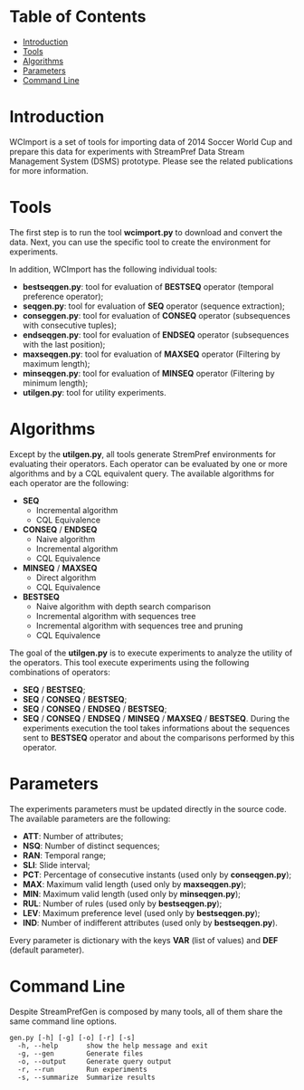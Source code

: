 # Table of Contents

- [Introduction](#introduction)
- [Tools](#tools)
- [Algorithms](#algorithms)
- [Parameters](#parameters)
- [Command Line](#command-line)

# Introduction

WCImport is a set of tools for importing data of 2014 Soccer World Cup and prepare this data for experiments with StreamPref Data Stream Management System (DSMS) prototype.
Please see the related publications for more information.

# Tools

The first step is to run the tool __wcimport.py__ to download and convert the data.
Next, you can use the specific tool to create the environment for experiments.

In addition, WCImport has the following individual tools:
- __bestseqgen.py__: tool for evaluation of __BESTSEQ__ operator (temporal preference operator);
- __seqgen.py__: tool for evaluation of __SEQ__ operator (sequence extraction);
- __conseggen.py__: tool for evaluation of __CONSEQ__ operator (subsequences with consecutive tuples);
- __endseqgen.py__: tool for evaluation of __ENDSEQ__ operator (subsequences with the last position);
- __maxseqgen.py__: tool for evaluation of __MAXSEQ__ operator (Filtering by maximum length);
- __minseqgen.py__: tool for evaluation of __MINSEQ__ operator (Filtering by minimum length);
- __utilgen.py__: tool for utility experiments.

# Algorithms

Except by the __utilgen.py__, all tools generate StremPref environments for evaluating their operators.
Each operator can be evaluated by one or more algorithms and by a CQL equivalent query.
The available algorithms for each operator are the following:
- __SEQ__
	- Incremental algorithm
	- CQL Equivalence
- __CONSEQ__ / __ENDSEQ__
	- Naive algorithm
	- Incremental algorithm
	- CQL Equivalence
- __MINSEQ__ / __MAXSEQ__
	- Direct algorithm
	- CQL Equivalence
- __BESTSEQ__
	- Naive algorithm with depth search comparison
	- Incremental algorithm with sequences tree
	- Incremental algorithm with sequences tree and pruning
	- CQL Equivalence

The goal of the __utilgen.py__ is to execute experiments to analyze the utility of the operators.
This tool execute experiments using the following combinations of operators:
- __SEQ__ / __BESTSEQ__;
- __SEQ__ / __CONSEQ__ / __BESTSEQ__;
- __SEQ__ / __CONSEQ__ / __ENDSEQ__ / __BESTSEQ__;
- __SEQ__ / __CONSEQ__ / __ENDSEQ__ / __MINSEQ__ / __MAXSEQ__ / __BESTSEQ__.
During the experiments execution the tool takes informations about the sequences sent to __BESTSEQ__ operator and about the comparisons performed by this operator.

# Parameters

The experiments parameters must be updated directly in the source code. The available parameters are the following:
- __ATT__: Number of attributes;
- __NSQ__: Number of distinct sequences;
- __RAN__: Temporal range;
- __SLI__: Slide interval;
- __PCT__: Percentage of consecutive instants (used only by __conseqgen.py__);
- __MAX__: Maximum valid length (used only by __maxseqgen.py__);
- __MIN__: Maximum valid length (used only by __minseqgen.py__);
- __RUL__: Number of rules (used only by __bestseqgen.py__);
- __LEV__: Maximum preference level (used only by __bestseqgen.py__);
- __IND__: Number of indifferent attributes (used only by __bestseqgen.py__).

Every parameter is dictionary with the keys __VAR__ (list of values) and __DEF__ (default parameter).

# Command Line

Despite StreamPrefGen is composed by many tools, all of them share the same command line options.

```
gen.py [-h] [-g] [-o] [-r] [-s]
  -h, --help       show the help message and exit
  -g, --gen        Generate files
  -o, --output     Generate query output
  -r, --run        Run experiments
  -s, --summarize  Summarize results
```
